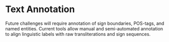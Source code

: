# Text Annotation

Future challenges will require annotation of sign boundaries, POS-tags, and named entities. Current tools allow manual and semi-automated annotation to align linguistic labels with raw transliterations and sign sequences.
